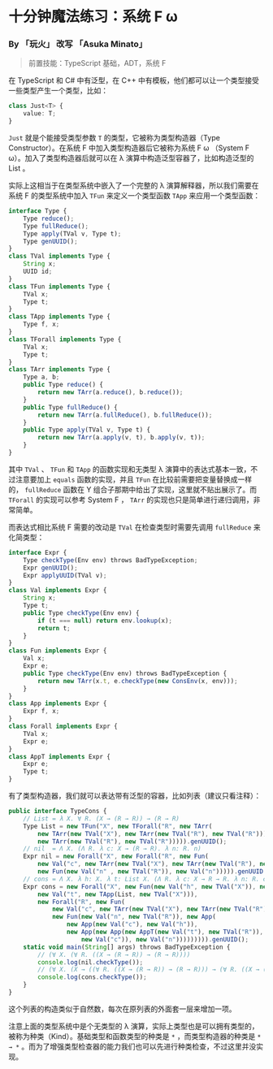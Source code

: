 # 十分钟魔法练习：系统 F ω

### By 「玩火」 改写 「Asuka Minato」

> 前置技能：TypeScript 基础，ADT，系统 F

在 TypeScript 和 C# 中有泛型，在 C++ 中有模板，他们都可以让一个类型接受一些类型产生一个类型，比如：

```ts
class Just<T> {
    value: T;
}
```

`Just` 就是个能接受类型参数 `T` 的类型，它被称为类型构造器（Type Constructor）。在系统 F 中加入类型构造器后它被称为系统 F ω （System F ω）。加入了类型构造器后就可以在 λ 演算中构造泛型容器了，比如构造泛型的 List 。

实际上这相当于在类型系统中嵌入了一个完整的 λ 演算解释器，所以我们需要在系统 F 的类型系统中加入 `TFun` 来定义一个类型函数 `TApp` 来应用一个类型函数：

```ts
interface Type {
    Type reduce();
    Type fullReduce();
    Type apply(TVal v, Type t);
    Type genUUID();
}
class TVal implements Type {
    String x;
    UUID id;
}
class TFun implements Type {
    TVal x;
    Type t;
}
class TApp implements Type {
    Type f, x;
}
class TForall implements Type {
    TVal x;
    Type t;
}
class TArr implements Type {
    Type a, b;
    public Type reduce() {
        return new TArr(a.reduce(), b.reduce());
    }
    public Type fullReduce() {
        return new TArr(a.fullReduce(), b.fullReduce());
    }
    public Type apply(TVal v, Type t) {
        return new TArr(a.apply(v, t), b.apply(v, t));
    }
}
```

其中 `TVal` 、 `TFun` 和 `TApp` 的函数实现和无类型 λ 演算中的表达式基本一致，不过注意要加上 `equals` 函数的实现，并且 `TFun` 在比较前需要把变量替换成一样的， `fullReduce` 函数在 Y 组合子那期中给出了实现，这里就不贴出展示了。而 `TForall` 的实现可以参考 System F ， `TArr` 的实现也只是简单进行递归调用，非常简单。

而表达式相比系统 F 需要的改动是 `TVal` 在检查类型时需要先调用 `fullReduce` 来化简类型：

```ts
interface Expr {
    Type checkType(Env env) throws BadTypeException;
    Expr genUUID();
    Expr applyUUID(TVal v);
}
class Val implements Expr {
    String x;
    Type t;
    public Type checkType(Env env) {
        if (t === null) return env.lookup(x);
        return t;
    }
}
class Fun implements Expr {
    Val x;
    Expr e;
    public Type checkType(Env env) throws BadTypeException {
        return new TArr(x.t, e.checkType(new ConsEnv(x, env)));
    }
}
class App implements Expr {
    Expr f, x;
}
class Forall implements Expr {
    TVal x;
    Expr e;
}
class AppT implements Expr {
    Expr e;
    Type t;
}
```

有了类型构造器，我们就可以表达带有泛型的容器，比如列表（建议只看注释）：

```ts
public interface TypeCons {
    // List = λ X. ∀ R. (X → (R → R)) → (R → R)
    Type List = new TFun("X", new TForall("R", new TArr(
        new TArr(new TVal("X"), new TArr(new TVal("R"), new TVal("R"))),
        new TArr(new TVal("R"), new TVal("R"))))).genUUID();
    // nil  = Λ X. (Λ R. λ c: X → (R → R). λ n: R. n)
    Expr nil = new Forall("X", new Forall("R", new Fun(
        new Val("c", new TArr(new TVal("X"), new TArr(new TVal("R"), new TVal("R")))),
        new Fun(new Val("n" , new TVal("R")), new Val("n"))))).genUUID();
    // cons = Λ X. λ h: X. λ t: List X. (Λ R. λ c: X → R → R. λ n: R. c h (t R c n))
    Expr cons = new Forall("X", new Fun(new Val("h", new TVal("X")), new Fun(
        new Val("t", new TApp(List, new TVal("X"))),
        new Forall("R", new Fun(
            new Val("c", new TArr(new TVal("X"), new TArr(new TVal("R"), new TVal("R")))),
            new Fun(new Val("n", new TVal("R")), new App(
                new App(new Val("c"), new Val("h")),
                new App(new App(new AppT(new Val("t"), new TVal("R")),
                    new Val("c")), new Val("n"))))))))).genUUID();
    static void main(String[] args) throws BadTypeException {
        // (∀ X. (∀ R. ((X → (R → R)) → (R → R))))
        console.log(nil.checkType());
        // (∀ X. (X → ((∀ R. ((X → (R → R)) → (R → R))) → (∀ R. ((X → (R → R)) → (R → R))))))
        console.log(cons.checkType());
    }
}
```

这个列表的构造类似于自然数，每次在原列表的外面套一层来增加一项。

注意上面的类型系统中是个无类型的 λ 演算，实际上类型也是可以拥有类型的，被称为种类（Kind）。基础类型和函数类型的种类是 `*` ，而类型构造器的种类是 `* → *` 。而为了增强类型检查器的能力我们也可以先进行种类检查，不过这里并没实现。
